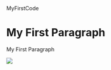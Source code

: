 <!DOCTYPE html>
<html>
<head>
<JonRemacheGithub.io>MyFirstCode</title>
</head>
<body>
<h1>My First Paragraph</h1>
<p>My First Paragraph</p>
</body>
<img src="images/logoo.jpg">
  </div>

<div id="div5">
  </div>
  
